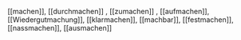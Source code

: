 [[machen]], [[durchmachen]]
, [[zumachen]]
, [[aufmachen]], [[Wiedergutmachung]], [[klarmachen]], [[machbar]], [[festmachen]], [[nassmachen]], [[ausmachen]]